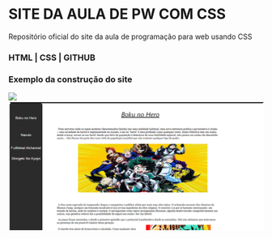 # SITE DA AULA DE PW COM CSS

Repositório oficial do site da aula de programação para web usando CSS

### HTML | CSS | GITHUB

### Exemplo da construção do site

<img src="Deskrop/Site Div/pikachu.PNG">
<br>
<img src="Desktop/Site Div/bnha.PNG">
